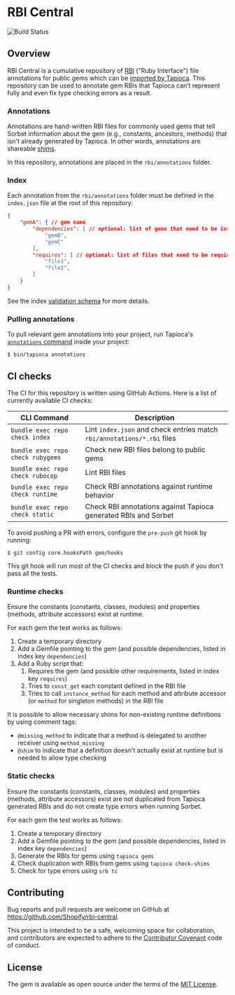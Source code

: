 # RBI Central

![Build Status](https://github.com/Shopify/rbi-central/workflows/CI/badge.svg)

## Overview

RBI Central is a cumulative repository of [RBI](https://sorbet.org/docs/rbi) ("Ruby Interface") file annotations for public gems which can be [imported by Tapioca](https://github.com/Shopify/tapioca#pulling-rbi-annotations-from-remote-sources). This repository can be used to annotate gem RBIs that Tapioca can’t represent fully and even fix type checking errors as a result.

### Annotations

Annotations are hand-written RBI files for commonly used gems that tell Sorbet information about the gem (e.g., constants, ancestors, methods) that isn't already generated by Tapioca. In other words, annotations are shareable [shims](https://github.com/Shopify/tapioca#manually-writing-rbi-definitions-shims).

In this repository, annotations are placed in the `rbi/annotations` folder.

### Index

Each annotation from the `rbi/annotations` folder must be defined in the `index.json` file at the root of this repository:

```json
{
    "gemA": { // gem name
        "dependencies": [ // optional: list of gems that need to be installed to test gemA RBI
            "gemB",
            "gemC"
        ],
        "requires": [ // optional: list of files that need to be required to test gemA RBI
            "file1",
            "file2",
        ]
    }
}
```

See the index [validation schema](schema.json) for more details.

### Pulling annotations

To pull relevant gem annotations into your project, run Tapioca's [`annotations` command](https://github.com/Shopify/tapioca#pulling-rbi-annotations-from-remote-sources) inside your project:
```
$ bin/tapioca annotations
```

## CI checks

The CI for this repository is written using GitHub Actions. Here is a list of currently available CI checks:

| CLI Command                       | Description                                                             |
| ----------------------------------| ----------------------------------------------------------------------- |
| `bundle exec repo check index`    | Lint `index.json` and check entries match `rbi/annotations/*.rbi` files |
| `bundle exec repo check rubygems` | Check new RBI files belong to public gems                               |
| `bundle exec repo check rubocop`  | Lint RBI files                                                          |
| `bundle exec repo check runtime`  | Check RBI annotations against runtime behavior                          |
| `bundle exec repo check static`   | Check RBI annotations against Tapioca generated RBIs and Sorbet         |

To avoid pushing a PR with errors, configure the `pre-push` git hook by running:

```shell
$ git config core.hooksPath gem/hooks
```

This git hook will run most of the CI checks and block the push if you don't pass all the tests.

### Runtime checks

Ensure the constants (constants, classes, modules) and properties (methods, attribute accessors) exist at runtime.

For each gem the test works as follows:

1. Create a temporary directory
2. Add a Gemfile pointing to the gem (and possible dependencies, listed in index key `dependencies`)
3. Add a Ruby script that:
   1. Requires the gem (and possible other requirements, listed in index key `requires`)
   2. Tries to `const_get` each constant defined in the RBI file
   3. Tries to call `instance_method` for each method and attribute accessor (or `method` for singleton methods) in the RBI file

It is possible to allow necessary shims for non-existing runtime definitions by using comment tags:

* `@missing_method` to indicate that a method is delegated to another receiver using `method_missing`
* `@shim` to indicate that a definition doesn't actually exist at runtime but is needed to allow type checking

### Static checks

Ensure the constants (constants, classes, modules) and properties (methods, attribute accessors) exist are not duplicated from Tapioca generated RBIs and do not create type errors when running Sorbet.

For each gem the test works as follows:

1. Create a temporary directory
2. Add a Gemfile pointing to the gem (and possible dependencies, listed in index key `dependencies`)
3. Generate the RBIs for gems using `tapioca gems`
4. Check duplication with RBIs from gems using `tapioca check-shims`
5. Check for type errors using `srb tc`

## Contributing

Bug reports and pull requests are welcome on GitHub at https://github.com/Shopify/rbi-central.

This project is intended to be a safe, welcoming space for collaboration, and contributors are expected to adhere to the [Contributor Covenant](https://github.com/Shopify/rbi-central/blob/main/CODE_OF_CONDUCT.md) code of conduct.

## License

The gem is available as open source under the terms of the
[MIT License](https://github.com/Shopify/rbi-central/blob/main/LICENSE.txt).

